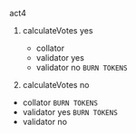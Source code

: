 act4
1) calculateVotes yes
   * collator
   * validator yes
   * validator no  `BURN TOKENS`

2) calculateVotes no
  * collator `BURN TOKENS`
  * validator yes `BURN TOKENS`
  * validator no
